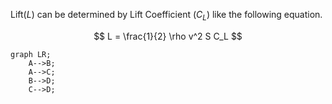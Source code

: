 Lift($L$) can be determined by Lift Coefficient ($C_L$) like the following
equation.

$$
L = \frac{1}{2} \rho v^2 S C_L
$$

```mermaid
graph LR;
    A-->B;
    A-->C;
    B-->D;
    C-->D;
```
